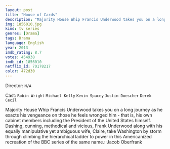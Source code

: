```yaml
---
layout: post
title: "House of Cards"
description: "Majority House Whip Francis Underwood takes you on a long journey as he exacts his vengeance on those he feels wronged him - that is, his own cabinet members including the President of the United States himself. Dashing, cunning, methodical and vicious, Frank Underwood along with his equally manipulative yet ambiguous wife, Claire, take Washington by storm through climbing the hierarchical ladder to power in this Americanized recreation of the BBC series of the same name..."
img: 1856010.jpg
kind: tv series
genres: [Drama]
tags: Drama 
language: English
year: 2013
imdb_rating: 8.7
votes: 454938
imdb_id: 1856010
netflix_id: 70178217
color: 472d30
---
```

Director: `N/A`  

Cast: `Robin Wright` `Michael Kelly` `Kevin Spacey` `Justin Doescher` `Derek Cecil` 

Majority House Whip Francis Underwood takes you on a long journey as he exacts his vengeance on those he feels wronged him - that is, his own cabinet members including the President of the United States himself. Dashing, cunning, methodical and vicious, Frank Underwood along with his equally manipulative yet ambiguous wife, Claire, take Washington by storm through climbing the hierarchical ladder to power in this Americanized recreation of the BBC series of the same name.::Jacob Oberfrank